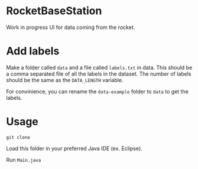 # RocketBaseStation

Work in progress UI for data coming from the rocket.

# Add labels

Make a folder called `data` and a file called `labels.txt` in data. This should be a comma separated file of all the labels in the dataset. The number of labels should be the same as the `DATA_LENGTH` variable.

For convinience, you can rename the `data-example` folder to `data` to get the labels.

# Usage

`git clone`

Load this folder in your preferred Java IDE (ex. Eclipse).

Run `Main.java`
